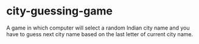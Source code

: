 # city-guessing-game
A game in which computer will select a random Indian city name and you have to guess next city name based on the last letter of current city name.
